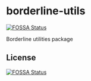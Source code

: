 # borderline-utils
[![FOSSA Status](https://app.fossa.io/api/projects/git%2Bgithub.com%2Fdsi-icl%2Fborderline-utils.svg?type=shield)](https://app.fossa.io/projects/git%2Bgithub.com%2Fdsi-icl%2Fborderline-utils?ref=badge_shield)

Borderline utilities package


## License
[![FOSSA Status](https://app.fossa.io/api/projects/git%2Bgithub.com%2Fdsi-icl%2Fborderline-utils.svg?type=large)](https://app.fossa.io/projects/git%2Bgithub.com%2Fdsi-icl%2Fborderline-utils?ref=badge_large)